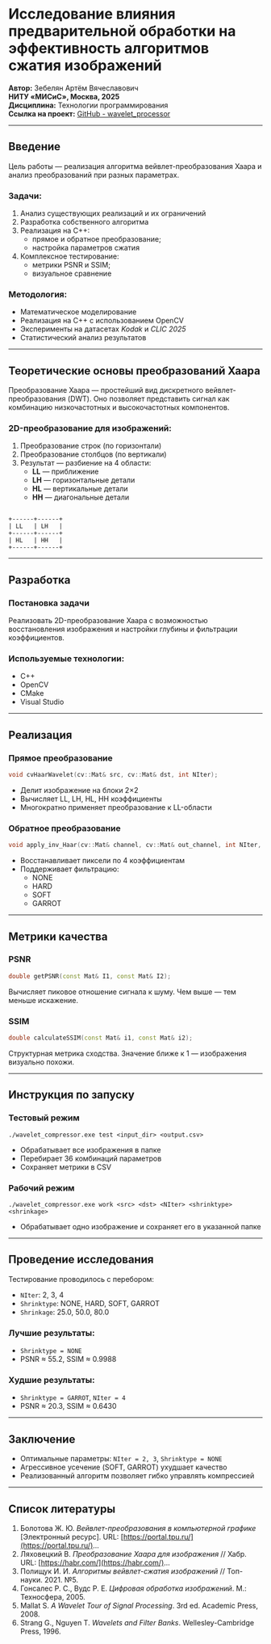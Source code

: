 ﻿# Исследование влияния предварительной обработки на эффективность алгоритмов сжатия изображений

**Автор:** Зебелян Артём Вячеславович  
**НИТУ «МИСиС», Москва, 2025**  
**Дисциплина:** Технологии программирования  
**Ссылка на проект:** [GitHub - wavelet_processor](https://github.com/Artem04zeb/wavelet_processor/)

---

## Введение

Цель работы — реализация алгоритма вейвлет-преобразования Хаара и анализ преобразований при разных параметрах.

### Задачи:
1. Анализ существующих реализаций и их ограничений
2. Разработка собственного алгоритма
3. Реализация на C++:
   - прямое и обратное преобразование;
   - настройка параметров сжатия
4. Комплексное тестирование:
   - метрики PSNR и SSIM;
   - визуальное сравнение

### Методология:
- Математическое моделирование
- Реализация на C++ с использованием OpenCV
- Эксперименты на датасетах *Kodak* и *CLIC 2025*
- Статистический анализ результатов

---

## Теоретические основы преобразований Хаара

Преобразование Хаара — простейший вид дискретного вейвлет-преобразования (DWT). Оно позволяет представить сигнал как комбинацию низкочастотных и высокочастотных компонентов.

### 2D-преобразование для изображений:

1. Преобразование строк (по горизонтали)
2. Преобразование столбцов (по вертикали)
3. Результат — разбиение на 4 области:
   - **LL** — приближение
   - **LH** — горизонтальные детали
   - **HL** — вертикальные детали
   - **HH** — диагональные детали

```

+------+------+
| LL   | LH   |
+------+------+
| HL   | HH   |
+------+------+

````

---

## Разработка

### Постановка задачи

Реализовать 2D-преобразование Хаара с возможностью восстановления изображения и настройки глубины и фильтрации коэффициентов.

### Используемые технологии:

- C++
- OpenCV
- CMake
- Visual Studio

---

## Реализация

### Прямое преобразование

```cpp
void cvHaarWavelet(cv::Mat& src, cv::Mat& dst, int NIter);
````

* Делит изображение на блоки 2×2
* Вычисляет LL, LH, HL, HH коэффициенты
* Многократно применяет преобразование к LL-области

### Обратное преобразование

```cpp
void apply_inv_Haar(cv::Mat& channel, cv::Mat& out_channel, int NIter, Shrinktype, float T);
```

* Восстанавливает пиксели по 4 коэффициентам
* Поддерживает фильтрацию:
  * NONE
  * HARD
  * SOFT
  * GARROT

---

## Метрики качества

### PSNR

```cpp
double getPSNR(const Mat& I1, const Mat& I2);
```

Вычисляет пиковое отношение сигнала к шуму. Чем выше — тем меньше искажение.

### SSIM

```cpp
double calculateSSIM(const Mat& i1, const Mat& i2);
```

Структурная метрика сходства. Значение ближе к 1 — изображения визуально похожи.

---

## Инструкция по запуску

### Тестовый режим

```
./wavelet_compressor.exe test <input_dir> <output.csv>
```

* Обрабатывает все изображения в папке
* Перебирает 36 комбинаций параметров
* Сохраняет метрики в CSV

### Рабочий режим

```
./wavelet_compressor.exe work <src> <dst> <NIter> <shrinktype> <shrinkage>
```

* Обрабатывает одно изображение и сохраняет его в указанной папке

---

## Проведение исследования

Тестирование проводилось с перебором:

* `NIter`: 2, 3, 4
* `Shrinktype`: NONE, HARD, SOFT, GARROT
* `Shrinkage`: 25.0, 50.0, 80.0

### Лучшие результаты:

* `Shrinktype = NONE`
* PSNR ≈ 55.2, SSIM ≈ 0.9988

### Худшие результаты:

* `Shrinktype = GARROT`, `NIter = 4`
* PSNR ≈ 20.3, SSIM ≈ 0.6430

---

## Заключение

* Оптимальные параметры: `NIter = 2, 3`, `Shrinktype = NONE`
* Агрессивное усечение (SOFT, GARROT) ухудшает качество
* Реализованный алгоритм позволяет гибко управлять компрессией

---

## Список литературы

1. Болотова Ж. Ю. *Вейвлет-преобразования в компьютерной графике* \[Электронный ресурс]. URL: [https://portal.tpu.ru/](https://portal.tpu.ru/)...
2. Ляховецкий В. *Преобразование Хаара для изображения* // Хабр. URL: [https://habr.com/](https://habr.com/)...
3. Полищук И. И. *Алгоритмы вейвлет-сжатия изображений* // Топ-науки. 2021. №5.
4. Гонсалес Р. С., Вудс Р. Е. *Цифровая обработка изображений*. М.: Техносфера, 2005.
5. Mallat S. *A Wavelet Tour of Signal Processing*. 3rd ed. Academic Press, 2008.
6. Strang G., Nguyen T. *Wavelets and Filter Banks*. Wellesley-Cambridge Press, 1996.

